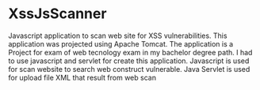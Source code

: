# XssJsScanner
Javascript application to scan web site for XSS vulnerabilities.
This application was projected using Apache Tomcat. The application is a Project for exam of web tecnology exam in my bachelor degree path.
I had to use javascript and servlet for create this application. 
Javascript is used for scan website to search web construct vulnerable. 
Java Servlet is used for upload file XML that result from web scan 

